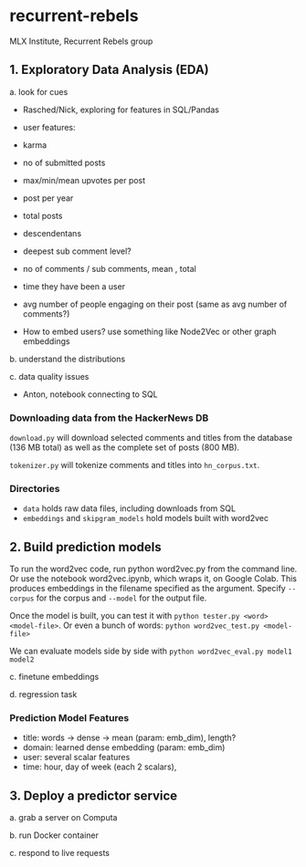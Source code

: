# recurrent-rebels

MLX Institute, Recurrent Rebels group

## 1. Exploratory Data Analysis (EDA)

a. look for cues

- Rasched/Nick, exploring for features in SQL/Pandas

- user features:
- karma
- no of submitted posts
- max/min/mean upvotes per post 
- post per year 
- total posts 
- descendentans 
- deepest sub comment level? 
- no of comments / sub comments, mean , total
- time they have been a user 
- avg number of people engaging on their post (same as avg number of comments?)


- How to embed users? use something like Node2Vec or other graph embeddings

b. understand the distributions

c. data quality issues

- Anton, notebook connecting to SQL

### Downloading data from the HackerNews DB

`download.py` will download selected comments and titles from the database (136 MB total) as well as the complete set of posts (800 MB). 

`tokenizer.py` will tokenize comments and titles into `hn_corpus.txt`.

### Directories

- `data` holds raw data files, including downloads from SQL
- `embeddings` and `skipgram_models` hold models built with word2vec

## 2. Build prediction models

To run the word2vec code, run python word2vec.py from the command line. Or use the notebook word2vec.ipynb, which wraps it, on Google Colab. This produces embeddings in the filename specified as the argument. Specify `--corpus` for the corpus and `--model` for the output file.

Once the model is built, you can test it with `python tester.py <word> <model-file>`. Or even a bunch of words: `python word2vec_test.py <model-file>`

We can evaluate models side by side with `python word2vec_eval.py model1 model2`

c. finetune embeddings

d. regression task
### Prediction Model Features

- title: words -> dense -> mean (param: emb_dim), length?
- domain: learned dense embedding (param: emb_dim)
- user: several scalar features
- time: hour, day of week (each 2 scalars), 

## 3. Deploy a predictor service

a. grab a server on Computa

b. run Docker container

c. respond to live requests
